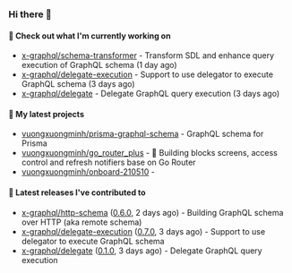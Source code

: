 ### Hi there 👋

#### 👷 Check out what I'm currently working on

- [x-graphql/schema-transformer](https://github.com/x-graphql/schema-transformer) - Transform SDL and enhance query execution of GraphQL schema (1 day ago)
- [x-graphql/delegate-execution](https://github.com/x-graphql/delegate-execution) - Support to use delegator to execute GraphQL schema (3 days ago)
- [x-graphql/delegate](https://github.com/x-graphql/delegate) - Delegate GraphQL query execution (3 days ago)

#### 🌱 My latest projects

- [vuongxuongminh/prisma-graphql-schema](https://github.com/vuongxuongminh/prisma-graphql-schema) - GraphQL schema for Prisma
- [vuongxuongminh/go_router_plus](https://github.com/vuongxuongminh/go_router_plus) - :office: Building blocks screens, access control and refresh notifiers base on Go Router
- [vuongxuongminh/onboard-210510](https://github.com/vuongxuongminh/onboard-210510) - 

#### 🔭 Latest releases I've contributed to

- [x-graphql/http-schema](https://github.com/x-graphql/http-schema) ([0.6.0](https://github.com/x-graphql/http-schema/releases/tag/0.6.0), 2 days ago) - Building GraphQL schema over HTTP (aka remote schema)
- [x-graphql/delegate-execution](https://github.com/x-graphql/delegate-execution) ([0.7.0](https://github.com/x-graphql/delegate-execution/releases/tag/0.7.0), 3 days ago) - Support to use delegator to execute GraphQL schema
- [x-graphql/delegate](https://github.com/x-graphql/delegate) ([0.1.0](https://github.com/x-graphql/delegate/releases/tag/0.1.0), 3 days ago) - Delegate GraphQL query execution
